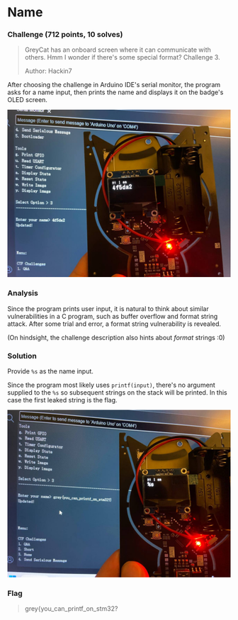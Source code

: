 <h1> Name </h1>

### Challenge (712 points, 10 solves)

> GreyCat has an onboard screen where it can communicate with others. Hmm I wonder if there's some special format? Challenge 3.
>
> Author: Hackin7

After choosing the challenge in Arduino IDE's serial monitor, the program asks for a name input, then prints the name and displays it on the badge's OLED screen.

![print_name](./print_name.jpg)

<h3>Analysis </h3>

Since the program prints user input, it is natural to think about similar vulnerabilities in a C program, such as buffer overflow and format string attack. After some trial and error, a format string vulnerability is revealed.

(On hindsight, the challenge description also hints about *format* strings :0)

<h3>Solution</h3>

Provide `%s` as the name input.

Since the program most likely uses `printf(input)`, there's no argument supplied to the `%s` so subsequent strings on the stack will be printed. In this case the first leaked string is the flag.

![print_flag](./print_flag.jpg)

<h3>Flag</h3>

> grey{you_can_printf_on_stm32?